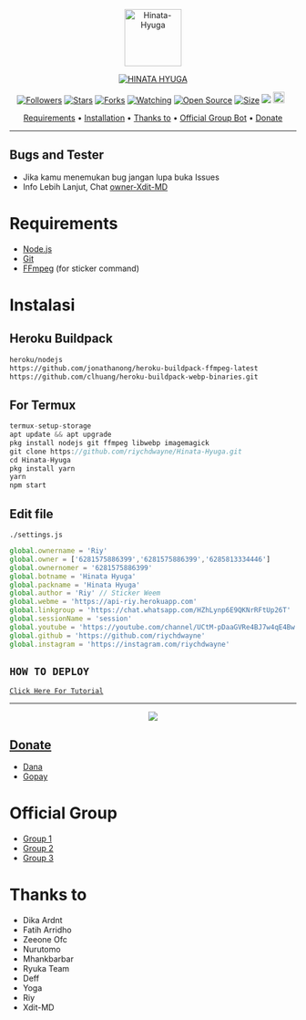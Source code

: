 <p align="center">
<img src="https://telegra.ph/file/806349e82179fcd200aa1.jpg" alt="Hinata-Hyuga" width="100"/>


</p>
<p align="center">
<a href="#"><img title="HINATA HYUGA" src="https://img.shields.io/badge/HINATA HYUGA-green?colorA=%23ff0000&colorB=%23017e40&style=for-the-badge"></a>
</p>
<p align="center">
<a href="https://github.com/riychdwayne/followers"><img title="Followers" src="https://img.shields.io/github/followers/riychdwayne?color=red&style=flat-square"></a>
<a href="https://github.com/riychdwayne/Hinata-Hyuga/stargazers/"><img title="Stars" src="https://img.shields.io/github/stars/riychdwayne/Hinata-Hyuga?color=blue&style=flat-square"></a>
<a href="https://github.com/riychdwayne/Hinata-Hyuga/network/members"><img title="Forks" src="https://img.shields.io/github/forks/riychdwayne/Hinata-Hyuga?color=red&style=flat-square"></a>
<a href="https://github.com/riychdwayne/Hinata-Hyuga/watchers"><img title="Watching" src="https://img.shields.io/github/watchers/riychdwayne/Hinata-Hyuga?label=Watchers&color=blue&style=flat-square"></a>
<a href="https://github.com/riychdwayne/Hinata-Hyuga"><img title="Open Source" src="https://badges.frapsoft.com/os/v2/open-source.svg?v=103"></a>
<a href="https://github.com/riychdwayne/Hinata-Hyuga/"><img title="Size" src="https://img.shields.io/github/repo-size/riychdwayne/Hinata-Hyuga?style=flat-square&color=green"></a>
<a href="https://hits.seeyoufarm.com"><img src="https://hits.seeyoufarm.com/api/count/incr/badge.svg?url=https%3A%2F%2Fgithub.com%2Friychdwayne%2FHinata-Hyuga&count_bg=%2379C83D&title_bg=%23555555&icon=probot.svg&icon_color=%2300FF6D&title=hits&edge_flat=false"/></a>
<a href="https://github.com/riychdwayne/Hinata-Hyuga/graphs/commit-activity"><img height="20" src="https://img.shields.io/badge/Maintained%3F-yes-green.svg"></a>&nbsp;&nbsp;
</p>

<p align="center">
  <a href="https://github.com/riychdwayne/Hinata-Hyuga#requirements">Requirements</a> •
  <a href="https://github.com/riychdwayne/Hinata-Hyuga#instalasi">Installation</a> •
  <a href="https://github.com/riychdwayne/Hinata-Hyuga#thanks-to">Thanks to</a> •
  <a href="https://github.com/riychdwayne/Hinata-Hyuga#Official-Group"> Official Group Bot</a> •
  <a href="https://github.com/riychdwayne/Hinata-Hyuga#donate">Donate</a>
</p>
</div>


---

## Bugs and Tester
* Jika kamu menemukan bug jangan lupa buka Issues
* Info Lebih Lanjut, Chat [owner-Xdit-MD](https://wa.me/6285641476033)

# Requirements
* [Node.js](https://nodejs.org/en/)
* [Git](https://git-scm.com/downloads)
* [FFmpeg](https://github.com/BtbN/FFmpeg-Builds/releases/download/autobuild-2020-12-08-13-03/ffmpeg-n4.3.1-26-gca55240b8c-win64-gpl-4.3.zip) (for sticker command)

# Instalasi
## Heroku Buildpack
```bash
heroku/nodejs
https://github.com/jonathanong/heroku-buildpack-ffmpeg-latest
https://github.com/clhuang/heroku-buildpack-webp-binaries.git
```
## For Termux
```ts
termux-setup-storage
apt update && apt upgrade
pkg install nodejs git ffmpeg libwebp imagemagick
git clone https://github.com/riychdwayne/Hinata-Hyuga.git
cd Hinata-Hyuga
pkg install yarn
yarn
npm start
```

## Edit file
`./settings.js`
```ts
global.ownername = 'Riy'
global.owner = ['6281575886399','6281575886399','6285813334446']
global.ownernomer = '6281575886399'
global.botname = 'Hinata Hyuga'
global.packname = 'Hinata Hyuga'
global.author = 'Riy' // Sticker Weem
global.webme = 'https://api-riy.herokuapp.com'
global.linkgroup = 'https://chat.whatsapp.com/HZhLynp6E9QKNrRFtUp26T'
global.sessionName = 'session'
global.youtube = 'https://youtube.com/channel/UCtM-pDaaGVRe4BJ7w4qE4Bw'
global.github = 'https://github.com/riychdwayne'
global.instagram = 'https://instagram.com/riychdwayne'
```

## ```HOW TO DEPLOY```

[`Click Here For Tutorial`](https://youtu.be/U1suj4wuWvc)<br>

----------

<p align="center">
  <a href="https://youtu.be/U1suj4wuWvc"><img src="https://telegra.ph/file/4e8679b0d4677be9a2995.jpg" />
</p>

## Donate
- [Dana](https://wa.me/6285641476033?text=Bang+mau+donasi)
- [Gopay](https://wa.me/6285641476033?text=Bang+mau+donasi)

# Official Group
- [Group 1](https://chat.whatsapp.com/CRY23lVKmXB7sCMhHmcwVw)
- [Group 2](https://chat.whatsapp.com/L3l8lpRa7SD9eLC58YAa0i)
- [Group 3](https://chat.whatsapp.com/LQO7wLJ5SY0E5fPsa7jaL8)

# Thanks to
- Dika Ardnt
- Fatih Arridho
- Zeeone Ofc
- Nurutomo
- Mhankbarbar
- Ryuka Team
- Deff
- Yoga
- Riy
- Xdit-MD
